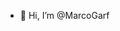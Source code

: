 - 👋 Hi, I’m @MarcoGarf


<!---
MarcoGarf/MarcoGarf is a ✨ special ✨ repository because its `README.md` (this file) appears on your GitHub profile.
You can click the Preview link to take a look at your changes.
--->
